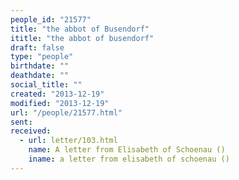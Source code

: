 ```yaml
---
people_id: "21577"
title: "the abbot of Busendorf"
ititle: "the abbot of busendorf"
draft: false
type: "people"
birthdate: ""
deathdate: ""
social_title: ""
created: "2013-12-19"
modified: "2013-12-19"
url: "/people/21577.html"
sent:
received:
  - url: letter/103.html
    name: A letter from Elisabeth of Schoenau ()
    iname: a letter from elisabeth of schoenau ()
---
```

